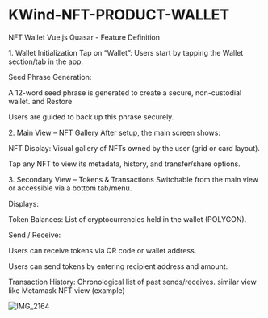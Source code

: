 # KWind-NFT-PRODUCT-WALLET
NFT Wallet Vue.js Quasar - Feature Definition

1.⁠ ⁠Wallet Initialization
Tap on “Wallet”: Users start by tapping the Wallet section/tab in the app.

Seed Phrase Generation:

A 12-word seed phrase is generated to create a secure, non-custodial wallet. and Restore

Users are guided to back up this phrase securely.

2.⁠ ⁠Main View – NFT Gallery
After setup, the main screen shows:

NFT Display: Visual gallery of NFTs owned by the user (grid or card layout).

Tap any NFT to view its metadata, history, and transfer/share options.

3.⁠ ⁠Secondary View – Tokens & Transactions
Switchable from the main view or accessible via a bottom tab/menu.

Displays:

Token Balances: List of cryptocurrencies held in the wallet (POLYGON).

Send / Receive:

Users can receive tokens via QR code or wallet address.

Users can send tokens by entering recipient address and amount.

Transaction History: Chronological list of past sends/receives.
similar view like Metamask NFT view (example)

![IMG_2164](https://github.com/user-attachments/assets/9446ef54-dd2c-47e4-9a3d-7f49e77227c9)

